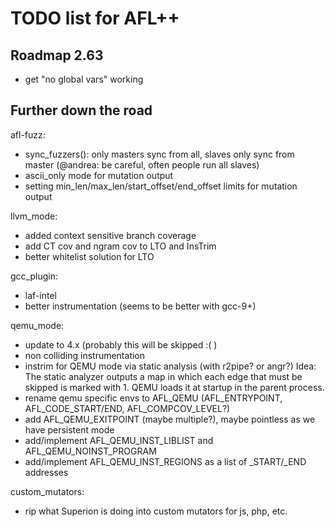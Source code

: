 # TODO list for AFL++

## Roadmap 2.63

 - get "no global vars" working

## Further down the road

afl-fuzz:
 - sync_fuzzers(): only masters sync from all, slaves only sync from master
   (@andrea: be careful, often people run all slaves)
 - ascii_only mode for mutation output
 - setting min_len/max_len/start_offset/end_offset limits for mutation output

llvm_mode:
 - added context sensitive branch coverage
 - add CT cov and ngram cov to LTO and InsTrim
 - better whitelist solution for LTO

gcc_plugin:
 - laf-intel
 - better instrumentation (seems to be better with gcc-9+)

qemu_mode:
 - update to 4.x (probably this will be skipped :( )
 - non colliding instrumentation
 - instrim for QEMU mode via static analysis (with r2pipe? or angr?)
   Idea: The static analyzer outputs a map in which each edge that must be
   skipped is marked with 1. QEMU loads it at startup in the parent process.
 - rename qemu specific envs to AFL_QEMU (AFL_ENTRYPOINT, AFL_CODE_START/END,
   AFL_COMPCOV_LEVEL?)
 - add AFL_QEMU_EXITPOINT (maybe multiple?), maybe pointless as we have
   persistent mode
 - add/implement AFL_QEMU_INST_LIBLIST and AFL_QEMU_NOINST_PROGRAM
 - add/implement AFL_QEMU_INST_REGIONS as a list of _START/_END addresses

custom_mutators:
 - rip what Superion is doing into custom mutators for js, php, etc.

